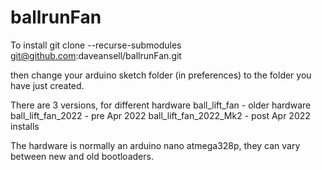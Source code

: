 # ballrunFan
To install 
git clone --recurse-submodules git@github.com:daveansell/ballrunFan.git

then change your arduino sketch folder (in preferences) to the folder you have just created.

There are 3 versions, for different hardware
ball_lift_fan - older hardware
ball_lift_fan_2022 - pre Apr 2022 
ball_lift_fan_2022_Mk2 - post Apr 2022 installs

The hardware is normally an arduino nano atmega328p, they can vary between new and old bootloaders.
